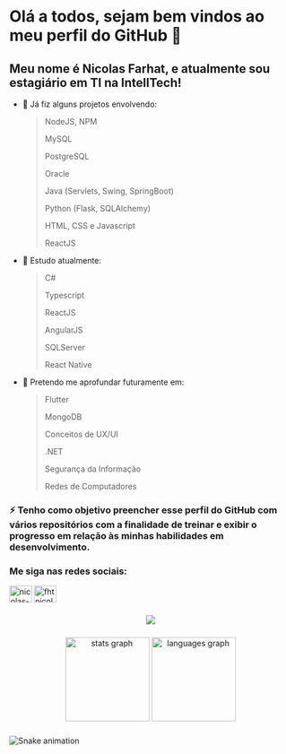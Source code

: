 # Olá a todos, sejam bem vindos ao meu perfil do GitHub 👋

## Meu nome é Nicolas Farhat, e atualmente sou estagiário em TI na IntellTech!

- 🌱 Já fiz alguns projetos envolvendo:
  > NodeJS, NPM
  > 
  > MySQL
  > 
  > PostgreSQL
  > 
  > Oracle
  > 
  > Java (Servlets, Swing, SpringBoot)
  >  
  > Python (Flask, SQLAlchemy)
  >  
  > HTML, CSS e Javascript
  > 
  > ReactJS
  > 
- 🥅 Estudo atualmente:
  > C# 
  > 
  > Typescript
  > 
  > ReactJS
  > 
  > AngularJS
  > 
  > SQLServer
  > 
  > React Native

- 🧠 Pretendo me aprofundar futuramente em:
  > Flutter 
  > 
  > MongoDB
  > 
  > Conceitos de UX/UI
  > 
  > .NET
  > 
  > Segurança da Informação
  > 
  > Redes de Computadores
 
### ⚡ Tenho como objetivo preencher esse perfil do GitHub com vários repositórios com a finalidade de treinar e exibir o progresso em relação às minhas habilidades em desenvolvimento.


<h3 align="left">Me siga nas redes sociais:</h3>
<p align="left">
<a href="https://www.linkedin.com/in/nicolas-farhat-36396b20a/" target="blank"><img align="center" src="https://raw.githubusercontent.com/rahuldkjain/github-profile-readme-generator/master/src/images/icons/Social/linked-in-alt.svg" alt="nicolas-farhat-36396b20a" height="30" width="40" /></a>
<a href="https://www.instagram.com/fhtnicolass/" target="blank"><img align="center" src="https://raw.githubusercontent.com/rahuldkjain/github-profile-readme-generator/master/src/images/icons/Social/instagram.svg" alt="fhtnicolass" height="30" width="40" /></a>
</p>

###

<div align="center">
  <img src="https://profile-counter.glitch.me/fhtnicolass/count.svg?"  />
</div>

###

<div align="center">
  <img src="https://github-readme-stats.vercel.app/api?hide_title=true&hide_rank=false&show_icons=true&include_all_commits=true&count_private=true&disable_animations=false&theme=dark&locale=en&hide_border=true&username=fhtnicolass" height="150" alt="stats graph"  />
  <img src="https://github-readme-stats.vercel.app/api/top-langs?locale=en&hide_title=false&layout=compact&card_width=320&langs_count=5&theme=dracula&hide_border=false&username=fhtnicolass" height="150" alt="languages graph"  />
</div>

###

<img href="https://raw.githubusercontent.com/fhtnicolass/fhtnicolass/blob/output/snake.svg" alt="Snake animation" />
